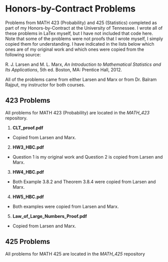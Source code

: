 # Honors-by-Contract Problems
Problems from MATH 423 (Probability) and 425 (Statistics) completed as part of my Honors-by-Contract at the University of Tennessee. I wrote all of these problems in LaTex myself, but I have not included that code here. Note that some of the problems were not proofs that I wrote myself, I simply copied them for understanding. I have indicated in the lists below which ones are of my original work and which ones were copied from the following source:

R. J. Larsen and M. L. Marx, *An Introduction to Mathematical Statistics and Its Applications*, 5th ed. Boston, MA: Prentice Hall, 2012.

All of the problems came from either Larsen and Marx or from Dr. Balram Rajput, my instructor for both courses.

## 423 Problems
All problems for MATH 423 (Probability) are located in the *MATH_423* repository.
1. **CLT_proof.pdf**
- Copied from Larsen and Marx.
2. **HW3_HBC.pdf**
- Question 1 is my original work and Question 2 is copied from Larsen and Marx.
3. **HW4_HBC.pdf**
- Both Example 3.8.2 and Theorem 3.8.4 were copied from Larsen and Marx.
4. **HW5_HBC.pdf**
- Both examples were copied from Larsen and Marx.
5. **Law_of_Large_Numbers_Proof.pdf**
- Copied from Larsen and Marx.

## 425 Problems
All problems for MATH 425 are located in the *MATH_425* repository

